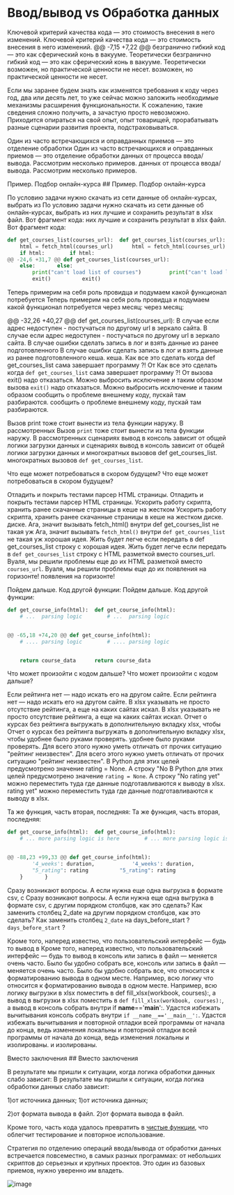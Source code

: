 # Ввод/вывод vs Обработка данных




Ключевой критерий качества кода — это стоимость внесения в него изменений. 	Ключевой критерий качества кода — это стоимость внесения в него изменений. 
@@ -7,15 +7,22 @@
безгранично гибкий код — это как сферический конь в вакууме. Теоретически 	безгранично гибкий код — это как сферический конь в вакууме. Теоретически 
возможен, но практической ценности не несет.	возможен, но практической ценности не несет.


Если мы заранее будем знать как изменятся требования к коду через год, два или 
десять лет, то уже сейчас можно заложить необходимые механизмы расширения 
функциональности. К сожалению, такие сведения сложно получить, а зачастую 
просто невозможно. Приходится опираться на свой опыт, опыт товарищей, 
прорабатывать разные сценарии развития проекта, подстраховываться.

Один из часто встречающихся и оправданных приемов — это отделение обработки 	Один из часто встречающихся и оправданных приемов — это отделение обработки 
данных от процесса ввода/вывода. Рассмотрим несколько примеров.	данных от процесса ввода/вывода. Рассмотрим несколько примеров.


Пример. Подбор онлайн-курса	## Пример. Подбор онлайн-курса




По условию задачи нужно скачать из сети данные об онлайн-курсах, выбрать из 	По условию задачи нужно скачать из сети данные об онлайн-курсах, выбрать из 
них лучшие и сохранить результат в xlsx файл. Вот фрагмент кода:	них лучшие и сохранить результат в xlsx файл. Вот фрагмент кода:


```python
def get_courses_list(courses_url):	def get_courses_list(courses_url):
    html = fetch_html(courses_url)	    html = fetch_html(courses_url)
    if html:	    if html:
@@ -24,6 +31,7 @@ def get_courses_list(courses_url):
    else:	    else:
        print("can't load list of courses")	        print("can't load list of courses")
        exit()	        exit()
```
Теперь примерим на себя роль провидца и подумаем какой функционал потребуется 	Теперь примерим на себя роль провидца и подумаем какой функционал потребуется 
через месяц:	через месяц:


@@ -32,26 +40,27 @@ def get_courses_list(courses_url):
В случае если адрес недоступен - постучаться по другому url в зеркало сайта.	В случае если адрес недоступен - постучаться по другому url в зеркало сайта.
В случае ошибки сделать запись в лог и взять данные из ранее подготовленного 	В случае ошибки сделать запись в лог и взять данные из ранее подготовленного 
кеша.	кеша.
Как все это сделать когда def get_courses_list сама завершает программу ?! От 	Как все это сделать когда ```def get_courses_list``` сама завершает программу ?! От 
вызова exit() надо отказаться. Можно выбросить исключение и таким образом 	вызова ```exit()``` надо отказаться. Можно выбросить исключение и таким образом 
сообщить о проблеме внешнему коду, пускай там разбираются.	сообщить о проблеме внешнему коду, пускай там разбираются.


Вызов print тоже стоит вынести из тела функции наружу. В рассмотренных 	Вызов ```print``` тоже стоит вынести из тела функции наружу. В рассмотренных 
сценариях вывод в консоль зависит от общей логики загрузки данных и 	сценариях вывод в консоль зависит от общей логики загрузки данных и 
многократных вызовов def get_courses_list.	многократных вызовов ```def get_courses_list```.


Что еще может потребоваться в скором будущем?	Что еще может потребоваться в скором будущем?


Отладить и покрыть тестами парсер HTML страницы.	Отладить и покрыть тестами парсер HTML страницы.
Ускорить работу скрипта, хранить ранее скачанные страницы в кеше на жестком 	Ускорить работу скрипта, хранить ранее скачанные страницы в кеше на жестком 
диске.	диске.
Ага, значит вызывать fetch_html() внутри def get_courses_list не такая уж 	Ага, значит вызывать ```fetch_html()``` внутри ```def get_courses_list``` не такая уж 
хорошая идея. Жить будет легче если передать в def get_courses_list строку с 	хорошая идея. Жить будет легче если передать в ```def get_courses_list``` строку с 
HTML разметкой вместо courses_url. Вуаля, мы решили проблемы еще до их 	HTML разметкой вместо ```courses_url```. Вуаля, мы решили проблемы еще до их 
появления на горизонте!	появления на горизонте!


Пойдем дальше. Код другой функции:	Пойдем дальше. Код другой функции:


```python
def get_course_info(html):	def get_course_info(html):
    # ...  parsing logic	    # ...  parsing logic


@@ -65,18 +74,20 @@ def get_course_info(html):
    # .... parsing logic	    # .... parsing logic


    return course_data	    return course_data
```
Что может произойти с кодом дальше?	Что может произойти с кодом дальше?


Если рейтинга нет — надо искать его на другом сайте.	Если рейтинга нет — надо искать его на другом сайте.
В xlsx указывать не просто отсутствие рейтинга, а еще на каких сайтах искал.	В xlsx указывать не просто отсутствие рейтинга, а еще на каких сайтах искал.
Отчет о курсах без рейтинга выгружать в дополнительную вкладку xlsx, чтобы 	Отчет о курсах без рейтинга выгружать в дополнительную вкладку xlsx, чтобы 
удобнее было руками проверять.	удобнее было руками проверять.
Для всего этого нужно уметь отличать от прочих ситуацию "рейтинг неизвестен". 	Для всего этого нужно уметь отличать от прочих ситуацию "рейтинг неизвестен". 
В Python для этих целей предусмотрено значение rating = None. А строку "No 	В Python для этих целей предусмотрено значение ```rating = None```. А строку "No 
rating yet" можно переместить туда где данные подготавливаются к выводу в xlsx.	rating yet" можно переместить туда где данные подготавливаются к выводу в xlsx.


Та же функция, часть вторая, последняя:	Та же функция, часть вторая, последняя:


```python
def get_course_info(html):	def get_course_info(html):
    # ... more parsing logic is here	    # ... more parsing logic is here


@@ -88,23 +99,33 @@ def get_course_info(html):
        '4_weeks': duration,	        '4_weeks': duration,
        "5_rating": rating	        "5_rating": rating
    }	    }
```
Сразу возникают вопросы. А если нужна еще одна выгрузка в формате csv, с 	Сразу возникают вопросы. А если нужна еще одна выгрузка в формате csv, с 
другим порядком столбцов, как это сделать? Как заменить столбец 2_date на 	другим порядком столбцов, как это сделать? Как заменить столбец ```2_date``` на 
days_before_start ?	```days_before_start``` ?


Кроме того, наперед известно, что пользовательский интерфейс — будь то вывод в 	Кроме того, наперед известно, что пользовательский интерфейс — будь то вывод в 
консоль или запись в файл — меняется очень часто. Было бы удобно собрать все, 	консоль или запись в файл — меняется очень часто. Было бы удобно собрать все, 
что относится к форматированию вывода в одном месте. Например, всю логику 	что относится к форматированию вывода в одном месте. Например, всю логику 
выгрузки в xlsx поместить в def fill_xlsx(workbook, courses):, а вывод в 	выгрузки в xlsx поместить в ```def fill_xlsx(workbook, courses):```, а вывод в 
консоль собрать внутри if __name__=='__main__':. Удастся избежать вычитывания 	консоль собрать внутри ```if __name__=='__main__':```. Удастся избежать вычитывания 
и повторной отладки всей программы от начала до конца, ведь изменения локальны 	и повторной отладки всей программы от начала до конца, ведь изменения локальны 
и изолированы.	и изолированы.


Вместо заключения	## Вместо заключения




В результате мы пришли к ситуации, когда логика обработки данных слабо зависит:	В результате мы пришли к ситуации, когда логика обработки данных слабо зависит:


1)от источника данных;	1)от источника данных;

2)от формата вывода в файл.	2)от формата вывода в файл.


Кроме того, часть кода удалось превратить в [чистые функции](https://devman.org/encyclopedia/decomposition/decomposition_pure_functions/), что облегчит 
тестирование и повторное использование.

Стратегия по отделению операций ввода/вывода от обработки данных встречается 
повсеместно, в самых разных программах: от небольших скриптов до серьезных и 
крупных проектов. Это один из базовых приемов, нужно уверенно им владеть.

![image](https://dvmn.org/filer/canonical/1594117412/678/)
